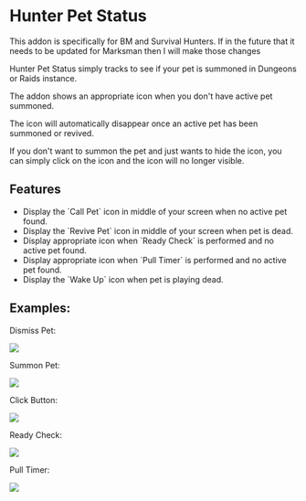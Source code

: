 # Hunter Pet Status
 This addon is specifically for BM and Survival Hunters. If in the future that it needs to be updated for Marksman then I will make those changes
 
<p>Hunter Pet Status simply tracks to see if your pet is summoned in Dungeons or Raids instance.</p>
<p>The addon shows an appropriate icon when you don't have active pet summoned.</p>
<p>The icon will automatically disappear once an active pet has been summoned or revived.</p>
<p>If you don't want to summon the pet and just wants to hide the icon, you can simply click on the icon and the icon will no longer visible.</p>

## Features
<ul>
 <li>Display the `Call Pet` icon in middle of your screen when no active pet found.</li>
 <li>Display the `Revive Pet` icon in middle of your screen when pet is dead.</li>
 <li>Display appropriate icon when `Ready Check` is performed and no active pet found.</li>
 <li>Display appropriate icon when `Pull Timer` is performed and no active pet found.</li>
 <li>Display the `Wake Up` icon when pet is playing dead.</li>
</ul>

## Examples:

Dismiss Pet:

![](https://github.com/binlong/Hunter-Pet-Status/blob/main/gifs/dismiss_pet.gif)

Summon Pet:

![](https://github.com/binlong/Hunter-Pet-Status/blob/main/gifs/summon_pet.gif)

Click Button:

![](https://github.com/binlong/Hunter-Pet-Status/blob/main/gifs/click_button.gif)

Ready Check:

![](https://github.com/binlong/Hunter-Pet-Status/blob/main/gifs/ready_check.gif)

Pull Timer:

![](https://github.com/binlong/Hunter-Pet-Status/blob/main/gifs/pull_timer.gif)
